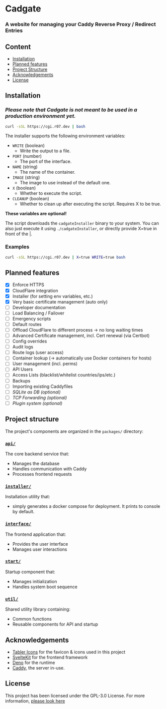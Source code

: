 # Cadgate

### A website for managing your Caddy Reverse Proxy / Redirect Entries

## Content

-   [Installation](#installation)
-   [Planned features](#planned-features)
-   [Project Structure](#project-structure)
-   [Acknowledgements](#acknowledgements)
-   [License](#license)

## Installation

### _Please note that Cadgate is not meant to be used in a production environment yet._

```sh
curl -sSL https://cgi.r07.dev | bash
```

The installer supports the following environment variables:

-   `WRITE` (boolean)
    -   Write the output to a file.
-   `PORT` (number)
    -   The port of the interface.
-   `NAME` (string)
    -   The name of the container.
-   `IMAGE` (string)
    -   The image to use instead of the default one.
-   `X` (boolean)
    -   Whether to execute the script.
-   `CLEANUP` (boolean)
    -   Whether to clean up after executing the script. Requires X to be true.

**These variables are optional!**

The script downloads the `cadgateInstaller` binary to your system. You can also just execute it using `./cadgateInstaller`, or directly provide X=true in front of the |.

### Examples

```bash
curl -sSL https://cgi.r07.dev | X=true WRITE=true bash
```

## Planned features

-   [x] Enforce HTTPS
-   [x] CloudFlare integration
-   [x] Installer (for setting env variables, etc.)
-   [x] Very basic certificate management (auto only)
-   [ ] Developer documentation
-   [ ] Load Balancing / Failover
-   [ ] Emergency scripts
-   [ ] Default routes
-   [ ] Offload CloudFlare to different process -> no long waiting times
-   [ ] Advanced Certificate management, incl. Cert renewal (via Certbot)
-   [ ] Config overrides
-   [ ] Audit logs
-   [ ] Route logs (user access)
-   [ ] Container lookup (-> automatically use Docker containers for hosts)
-   [ ] User management (incl. perms)
-   [ ] API Users
-   [ ] Access Lists (blacklist/whitelist countries/ips/etc.)
-   [ ] Backups
-   [ ] Importing existing Caddyfiles
-   [ ] _SQLite as DB (optional)_
-   [ ] _TCP Forwarding (optional)_
-   [ ] _Plugin system (optional)_

## Project structure

The project's components are organized in the `packages/` directory:

### [`api/`](packages/api/)

The core backend service that:

-   Manages the database
-   Handles communication with Caddy
-   Processes frontend requests

### [`installer/`](packages/installer/)

Installation utility that:

-   simply generates a docker compose for deployment. It prints to console by default.

### [`interface/`](packages/interface/)

The frontend application that:

-   Provides the user interface
-   Manages user interactions

### [`start/`](packages/start/)

Startup component that:

-   Manages initialization
-   Handles system boot sequence

### [`util/`](packages/util/)

Shared utility library containing:

-   Common functions
-   Reusable components for API and startup

## Acknowledgements

-   [Tabler Icons](https://tabler.io/icons) for the favicon & icons used in this project
-   [SvelteKit](https://kit.svelte.dev) for the frontend framework
-   [Deno](https://deno.land) for the runtime
-   [Caddy](https://caddyserver.com/), the server in-use.

## License

This project has been licensed under the GPL-3.0 License. For more information, [please look here](LICENSE)
